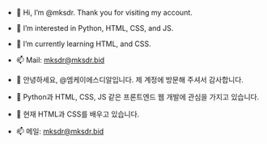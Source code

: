 - 👋 Hi, I’m @mksdr. Thank you for visiting my account.
- 👀 I’m interested in Python, HTML, CSS, and JS.
- 🌱 I’m currently learning HTML, and CSS.
- 📫 Mail: mksdr@mksdr.bid

- 👋 안녕하세요, @엠케이에스디알입니다. 제 계정에 방문해 주셔서 감사합니다.
- 👀 Python과 HTML, CSS, JS 같은 프론트엔드 웹 개발에 관심을 가지고 있습니다.
- 🌱 현재 HTML과 CSS를 배우고 있습니다.
- 📫 메일: mksdr@mksdr.bid

<!---
mksdr/mksdr is a ✨ special ✨ repository because its `README.md` (this file) appears on your GitHub profile.
You can click the Preview link to take a look at your changes.
--->
